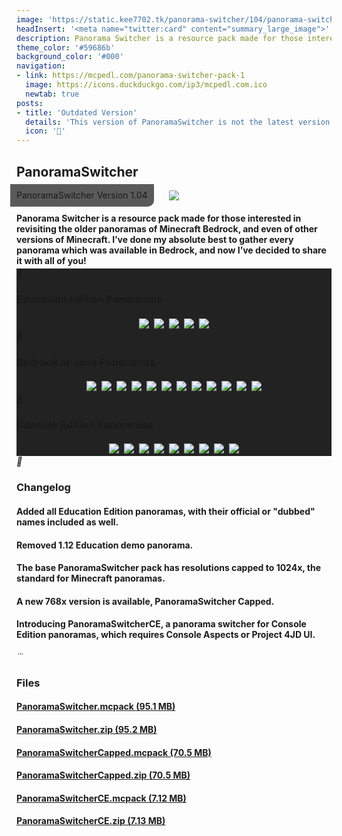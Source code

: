```yaml
---
image: 'https://static.kee7702.tk/panorama-switcher/104/panorama-switcher_1.png'
headInsert: '<meta name="twitter:card" content="summary_large_image">'
description: Panorama Switcher is a resource pack made for those interested in revisiting the older panoramas of Minecraft Bedrock, and even of other versions of Minecraft. I’ve done my absolute best to gather every panorama which was available in Bedrock, and now I’ve decided to share it with all of you!
theme_color: '#59686b'
background_color: '#000'
navigation:
- link: https://mcpedl.com/panorama-switcher-pack-1
  image: https://icons.duckduckgo.com/ip3/mcpedl.com.ico
  newtab: true
posts:
- title: 'Outdated Version'
  details: 'This version of PanoramaSwitcher is not the latest version. Using a newer version is recommended!'
  icon: ''
---
```

## PanoramaSwitcher
<div style="text-align:center"><p style="position:absolute;margin:-10px;border-radius:0 0 10px 0;padding: 10px;background:#333c;line-height:16px">PanoramaSwitcher Version 1.04</p><img src="https://static.kee7702.tk/panorama-switcher/104/panorama-switcher_1.png"></div><h4 style="margin-bottom:4px">Panorama Switcher is a resource pack made for those interested in revisiting the older panoramas of Minecraft Bedrock, and even of other versions of Minecraft. I’ve done my absolute best to gather every panorama which was available in Bedrock, and now I’ve decided to share it with all of you!</h4><div class="changelog-container closeable" style="background:#222"><div><i class="material-icons"></i><h3 id="education-edition-panoramas">Education Edition Panoramas</h3><i class="material-icons"></i></div><div style="display:inherit"><div style="text-align:center"><img src="https://static.kee7702.tk/panorama-switcher/104/panorama-switcher_2.png" style="max-height:192px;width:auto;max-width:100%;margin:4px"><img src="https://static.kee7702.tk/panorama-switcher/104/panorama-switcher_3.png" style="max-height:192px;width:auto;max-width:100%;margin:4px"><img src="https://static.kee7702.tk/panorama-switcher/104/panorama-switcher_4.png" style="max-height:192px;width:auto;max-width:100%;margin:4px"><img src="https://static.kee7702.tk/panorama-switcher/104/panorama-switcher_5.png" style="max-height:192px;width:auto;max-width:100%;margin:4px"><img src="https://static.kee7702.tk/panorama-switcher/104/panorama-switcher_6.png" style="max-height:192px;width:auto;max-width:100%;margin:4px"></div></div></div><div class="changelog-container closeable" style="background:#222"><div><i class="material-icons"></i><h3 id="bedrock-or-java-panoramas">Bedrock or Java Panoramas</h3><i class="material-icons"></i></div><div style="display:inherit"><div style="text-align:center"><img src="https://static.kee7702.tk/panorama-switcher/104/panorama-switcher_7.png" style="max-height:192px;width:auto;max-width:100%;margin:4px"><img src="https://static.kee7702.tk/panorama-switcher/104/panorama-switcher_8.png" style="max-height:192px;width:auto;max-width:100%;margin:4px"><img src="https://static.kee7702.tk/panorama-switcher/104/panorama-switcher_9.png" style="max-height:192px;width:auto;max-width:100%;margin:4px"><img src="https://static.kee7702.tk/panorama-switcher/104/panorama-switcher_10.png" style="max-height:192px;width:auto;max-width:100%;margin:4px"><img src="https://static.kee7702.tk/panorama-switcher/104/panorama-switcher_11.png" style="max-height:192px;width:auto;max-width:100%;margin:4px"><img src="https://static.kee7702.tk/panorama-switcher/104/panorama-switcher_12.png" style="max-height:192px;width:auto;max-width:100%;margin:4px"><img src="https://static.kee7702.tk/panorama-switcher/104/panorama-switcher_13.png" style="max-height:192px;width:auto;max-width:100%;margin:4px"><img src="https://static.kee7702.tk/panorama-switcher/104/panorama-switcher_14.png" style="max-height:192px;width:auto;max-width:100%;margin:4px"><img src="https://static.kee7702.tk/panorama-switcher/104/panorama-switcher_15.png" style="max-height:192px;width:auto;max-width:100%;margin:4px"><img src="https://static.kee7702.tk/panorama-switcher/104/panorama-switcher_16.png" style="max-height:192px;width:auto;max-width:100%;margin:4px"><img src="https://static.kee7702.tk/panorama-switcher/104/panorama-switcher_17.png" style="max-height:192px;width:auto;max-width:100%;margin:4px"><img src="https://static.kee7702.tk/panorama-switcher/104/panorama-switcher_18.png" style="max-height:192px;width:auto;max-width:100%;margin:4px"></div></div></div><div class="changelog-container closeable" style="background:#222"><div><i class="material-icons"></i><h3 id="console-edition-pamoramas">Console Edition Panoramas</h3><i class="material-icons"></i></div><div style="display:inherit"><div style="text-align:center"><img src="https://static.kee7702.tk/panorama-switcher/104/panorama-switcher_19.png" style="max-height:192px;width:auto;max-width:100%;margin:4px"><img src="https://static.kee7702.tk/panorama-switcher/104/panorama-switcher_20.png" style="max-height:192px;width:auto;max-width:100%;margin:4px"><img src="https://static.kee7702.tk/panorama-switcher/104/panorama-switcher_21.png" style="max-height:192px;width:auto;max-width:100%;margin:4px"><img src="https://static.kee7702.tk/panorama-switcher/104/panorama-switcher_22.png" style="max-height:192px;width:auto;max-width:100%;margin:4px"><img src="https://static.kee7702.tk/panorama-switcher/104/panorama-switcher_23.png" style="max-height:192px;width:auto;max-width:100%;margin:4px"><img src="https://static.kee7702.tk/panorama-switcher/104/panorama-switcher_24.png" style="max-height:192px;width:auto;max-width:100%;margin:4px"><img src="https://static.kee7702.tk/panorama-switcher/104/panorama-switcher_25.png" style="max-height:192px;width:auto;max-width:100%;margin:4px"><img src="https://static.kee7702.tk/panorama-switcher/104/panorama-switcher_26.png" style="max-height:192px;width:auto;max-width:100%;margin:4px"><img src="https://static.kee7702.tk/panorama-switcher/104/panorama-switcher_27.png" style="max-height:192px;width:auto;max-width:100%;margin:4px"></div></div></div><div class="changelog-container"><i class="material-icons"></i><h3 id="changelog">Changelog</h3><h4>Added all Education Edition panoramas, with their official or "dubbed" names included as well.</h4><h4>Removed 1.12 Education demo panorama.</h4><h4>The base PanoramaSwitcher pack has resolutions capped to 1024x, the standard for Minecraft panoramas.</h4><h4>A new 768x version is available, PanoramaSwitcher Capped.</h4><h4>Introducing PanoramaSwitcherCE, a panorama switcher for Console Edition panoramas, which requires Console Aspects or Project 4JD UI.</h4></div><div class="changelog-container"><i class="material-icons"></i><h3 id="files">Files</h3><a href="https://static.kee7702.tk/panorama-switcher/104/PanoramaSwitcher.mcpack"><h4>PanoramaSwitcher.mcpack (95.1 MB)</h4></a><a href="https://static.kee7702.tk/panorama-switcher/104/PanoramaSwitcher.zip"><h4>PanoramaSwitcher.zip (95.2 MB)</h4></a><a href="https://static.kee7702.tk/panorama-switcher/104/PanoramaSwitcherCapped.mcpack"><h4>PanoramaSwitcherCapped.mcpack (70.5 MB)</h4></a><a href="https://static.kee7702.tk/panorama-switcher/104/PanoramaSwitcherCapped.zip"><h4>PanoramaSwitcherCapped.zip (70.5 MB)</h4></a><a href="https://static.kee7702.tk/panorama-switcher/104/PanoramaSwitcherCE.mcpack"><h4>PanoramaSwitcherCE.mcpack (7.12 MB)</h4></a><a href="https://static.kee7702.tk/panorama-switcher/104/PanoramaSwitcherCE.zip"><h4>PanoramaSwitcherCE.zip (7.13 MB)</h4></a></div>
